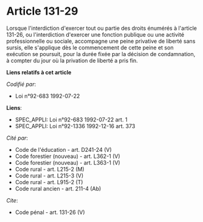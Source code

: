 # Article 131-29

Lorsque l'interdiction d'exercer tout ou partie des droits énumérés à l'article 131-26, ou l'interdiction d'exercer une
fonction publique ou une activité professionnelle ou sociale, accompagne une peine privative de liberté sans sursis, elle
s'applique dès le commencement de cette peine et son exécution se poursuit, pour la durée fixée par la décision de
condamnation, à compter du jour où la privation de liberté a pris fin.

**Liens relatifs à cet article**

_Codifié par_:

  - Loi n°92-683 1992-07-22

**Liens**:

  - SPEC_APPLI: Loi n°92-683 1992-07-22 art. 1
  - SPEC_APPLI: Loi n°92-1336 1992-12-16 art. 373

_Cité par_:

  - Code de l'éducation - art. D241-24 (V)
  - Code forestier (nouveau) - art. L362-1 (V)
  - Code forestier (nouveau) - art. L363-1 (V)
  - Code rural - art. L215-2 (M)
  - Code rural - art. L215-3 (V)
  - Code rural - art. L915-2 (T)
  - Code rural ancien - art. 211-4 (Ab)

_Cite_:

  - Code pénal - art. 131-26 (V)
